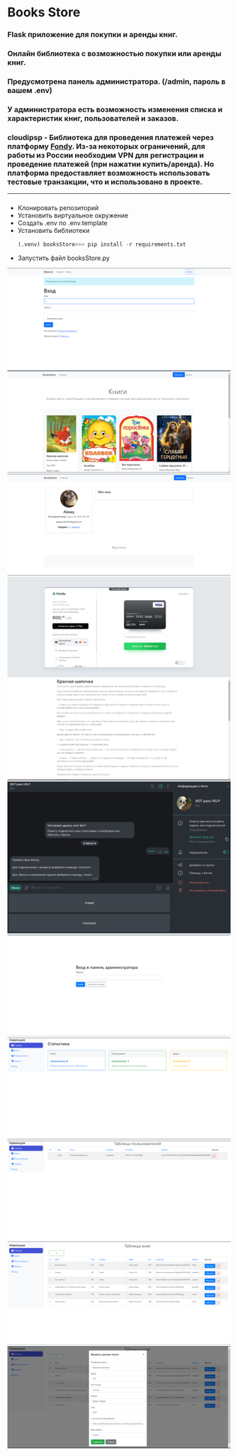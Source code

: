 # Books Store

### Flask приложение для покупки и аренды книг.

### Онлайн библиотека с возможностью покупки или аренды книг.
### Предусмотрена панель администратора. (/admin, пароль в вашем .env)
### У администратора есть возможность изменения списка и характеристик книг, пользователей и заказов.
### cloudipsp - Библиотека для проведения платежей через платформу  [Fondy](https://fondy.ua/ru/). Из-за некоторых ограничений, для работы из России необходим VPN для регистрации и проведение платежей (при нажатии купить/аренда). Но платформа предоставляет возможность использовать тестовые транзакции, что и использовано в проекте.
___
### 
- Клонировать репозиторий
- Установить виртуальное окружение
- Создать .env по .env.template
- Установить библиотеки
  ```python
  (.venv) booksStore>>> pip install -r requirements.txt
  ```
- Запустить файл booksStore.py

![Login](https://github.com/AlekseyRodimkin/booksStore/raw/main/README/login.png)
![Main](https://github.com/AlekseyRodimkin/booksStore/raw/main/README/main.png)
![User](https://github.com/AlekseyRodimkin/booksStore/raw/main/README/user.png)
![buy](https://github.com/AlekseyRodimkin/booksStore/raw/main/README/buy.png)
![book](https://github.com/AlekseyRodimkin/booksStore/raw/main/README/book.png)
![bot](https://github.com/AlekseyRodimkin/booksStore/raw/main/README/bot.png)
![admin_login](https://github.com/AlekseyRodimkin/booksStore/raw/main/README/admin_log.png)
![admin_main](https://github.com/AlekseyRodimkin/booksStore/raw/main/README/admin_main.png)
![admin_users](https://github.com/AlekseyRodimkin/booksStore/raw/main/README/admin_users.png)
![admin_books](https://github.com/AlekseyRodimkin/booksStore/raw/main/README/admin_books.png)
![admin_book_edit](https://github.com/AlekseyRodimkin/booksStore/raw/main/README/admin_book_edit.png)
